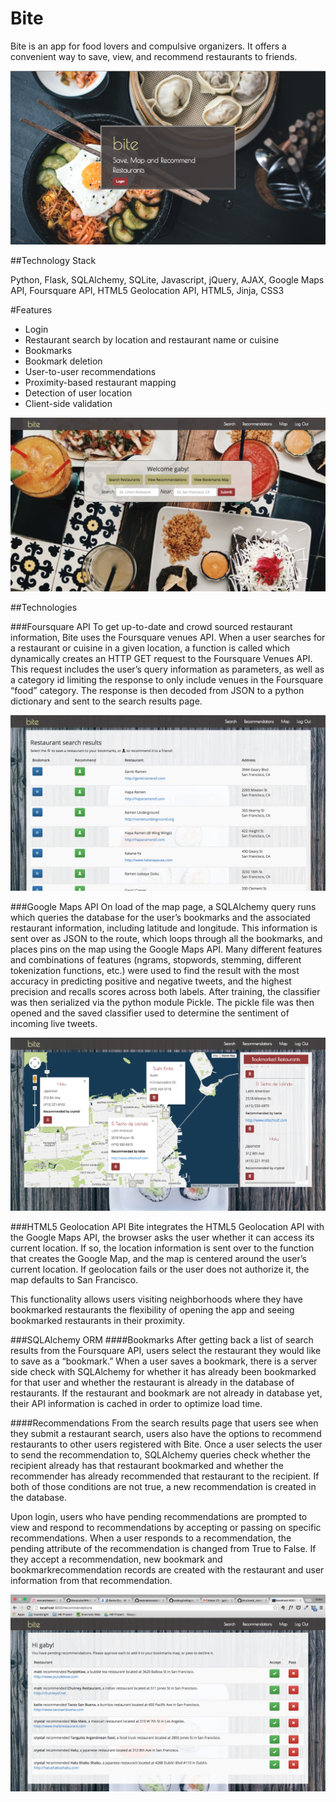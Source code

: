 Bite
===========

Bite is an app for food lovers and compulsive organizers. It offers a convenient way to save, view, and recommend restaurants to friends. 

![Home Page](https://github.com/gabygandrade/FoodMapper/blob/master/static/img/home-srcshot.png)

##Technology Stack

Python, Flask, SQLAlchemy, SQLite, Javascript, jQuery, AJAX, Google Maps API, Foursquare API, HTML5 Geolocation API, HTML5, Jinja, CSS3

#Features
- Login
- Restaurant search by location and restaurant name or cuisine
- Bookmarks
- Bookmark deletion
- User-to-user recommendations
- Proximity-based restaurant mapping
- Detection of user location
- Client-side validation

![Welcome Page](https://github.com/gabygandrade/FoodMapper/blob/master/static/img/welcome-srcshot.png)

##Technologies

###Foursquare API
To get up-to-date and crowd sourced restaurant information, Bite uses the Foursquare venues API. When a user searches for a restaurant or cuisine in a given location, a function is called which dynamically creates an HTTP GET request to the Foursquare Venues API. This request includes the user’s query information as parameters, as well as a category id limiting the response to only include venues in the Foursquare “food” category. The response is then decoded from JSON to a python dictionary and sent to the search results page.

![Search Results Page](https://github.com/gabygandrade/FoodMapper/blob/master/static/img/search-results-srcshot.png)

###Google Maps API
On load of the map page, a SQLAlchemy query runs which queries the database for the user’s bookmarks and the associated restaurant information, including latitude and longitude. This information is sent over as JSON to the route, which loops through all the bookmarks, and places pins on the map using the Google Maps API. 
Many different features and combinations of features (ngrams, stopwords, stemming, different tokenization functions, etc.) were used to find the result with the most accuracy in predicting positive and negative tweets, and the highest precision and recalls scores across both labels. After training, the classifier was then serialized via the python module Pickle. The pickle file was then opened and the saved classifier used to determine the sentiment of incoming live tweets.

![Maps Page](https://github.com/gabygandrade/FoodMapper/blob/master/static/img/map-srcshot.png)

###HTML5 Geolocation API
Bite integrates the HTML5 Geolocation API with the Google Maps API, the browser asks the user whether it can access its current location. If so, the location information is sent over to the function that creates the Google Map, and the map is centered around the user’s current location. If geolocation fails or the user does not authorize it, the map defaults to San Francisco.

This functionality allows users visiting neighborhoods where they have bookmarked restaurants the flexibility of opening the app and seeing bookmarked restaurants in their proximity. 

###SQLAlchemy ORM
####Bookmarks 
After getting back a list of search results from the Foursquare API, users select the restaurant they would like to save as a “bookmark.” When a user saves a bookmark, there is a server side check with SQLAlchemy for whether it has already been bookmarked for that user and whether the restaurant is already in the database of restaurants. If the restaurant and bookmark are not already in database yet, their API information is cached in order to optimize load time. 

####Recommendations
From the search results page that users see when they submit a restaurant search, users also have the options to recommend restaurants to other users registered with Bite. Once a user selects the user to send the recommendation to, SQLAlchemy queries check whether the recipient already has that restaurant bookmarked and whether the recommender has already recommended that restaurant to the recipient. If both of those conditions are not true, a new recommendation is created in the database.

Upon login, users who have pending recommendations are prompted to view and respond to recommendations by accepting or passing on specific recommendations. When a user responds to a recommendation, the pending attribute of the recommendation is changed from True to False. If they accept a recommendation, new bookmark and bookmarkrecommendation records are created with the restaurant and user information from that recommendation. 

![Recommendations Page](https://github.com/gabygandrade/FoodMapper/blob/master/static/img/recommendations-scrshot.png)



